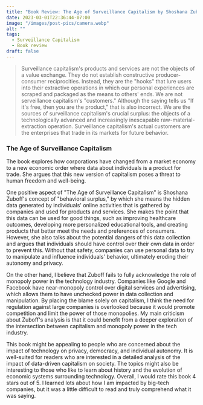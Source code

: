 ```yaml
---
title: "Book Review: The Age of Surveillance Capitalism by Shoshana Zuboff"
date: 2023-03-01T22:36:44-07:00
image: "/images/post-pics/camera.webp"
alt: ""
tags:
  - Surveillance Capitalism
  - Book review
draft: false
---
```


> Surveillance capitalism's products and services are not the objects of a value exchange. They do not establish constructive producer-consumer reciprocities. Instead, they are the "hooks" that lure users into their extractive operations in which our personal experiences are scraped and packaged as the means to others' ends. We are not serveillance capitalism's "customers." Although the saying tells us "If it's free, then you are the product," that is also incorrect. We are the sources of surveillance capitalism's crucial surplus: the objects of a technologically advanced and increasingly inescapable raw-material-extraction operation. Surveillance capitalism's actual customers are the enterprises that trade in its markets for future behavior.

### The Age of Surveillance Capitalism

The book explores how corporations have changed from a market economy to a new economic order where data about individuals is a product for trade.
She argues that this new version of capitalism poses a threat to human freedom and well-being.

One positive aspect of "The Age of Surveillance Capitalism" is Shoshana Zuboff's concept of "behavioral surplus," by which she means the hidden data generated by individuals' online activities that is gathered by companies and used for products and services.
She makes the point that this data can be used for good things, such as improving healthcare outcomes, developing more personalized educational tools, and creating products that better meet the needs and preferences of consumers.
However, she also talks about the potential dangers of this data collection and argues that individuals should have control over their own data in order to prevent this.
Without that safety, companies can use personal data to try to manipulate and influence individuals' behavior, ultimately eroding their autonomy and privacy.

On the other hand, I believe that Zuboff fails to fully acknowledge the role of monopoly power in the technology industry.
Companies like Google and Facebook have near-monopoly control over digital services and advertising, which allows them to have unchecked power in data collection and manipulation.
By placing the blame solely on capitalism, I think the need for regulation against large companies is overlooked because it would promote competition and limit the power of those monopolies.
My main criticism about Zuboff's analysis is that it could benefit from a deeper exploration of the intersection between capitalism and monopoly power in the tech industry.

This book might be appealing to people who are concerned about the impact of technology on privacy, democracy, and individual autonomy.
It is well-suited for readers who are interested in a detailed analysis of the impact of data-driven capitalism on society.
The topics might also be interesting to those who like to learn about history and the evolution of economic systems surrounding technology.
Overall, I would rate this book 4 stars out of 5.
I learned lots about how I am impacted by big-tech companies, but it was a little difficult to read and truly comprehend what it was saying.
